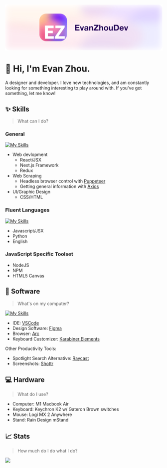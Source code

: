 <div align="center">
    <img src="ezDevBanner.svg"/>
</div>

# 👋 Hi, I'm Evan Zhou.
A designer and developer. I love new technologies, and am constantly looking for something interesting to play around with. If you've got something, let me know!

## ✨ Skills

> What can I do?

### General

[![My Skills](https://skillicons.dev/icons?i=react,next,redux,css,html)](https://skillicons.dev)

- Web devlopment
  - React/JSX
  - Next.js Framework
  - Redux
- Web Scraping
  - Headless browser control with [Puppeteer](https://pptr.dev/)
  - Getting general information with [Axios](https://axios-http.com/)
- UI/Graphic Design
  - CSS/HTML

### Fluent Languages

[![My Skills](https://skillicons.dev/icons?i=js,react,python)](https://skillicons.dev)

- Javascript/JSX
- Python
- English

### JavaScript Specific Toolset

- NodeJS
- NPM
- HTML5 Canvas

## 👾 Software
> What's on my computer?

[![My Skills](https://skillicons.dev/icons?i=figma,vscode)](https://skillicons.dev)

- IDE: [VSCode](https://code.visualstudio.com/)
- Design Software: [Figma](https://figma.com)
- Browser: [Arc](https://arc.net/)
- Keyboard Customizer: [Karabiner Elements](https://karabiner-elements.pqrs.org/)

Other Productivity Tools:

- Spotlight Search Alternative: [Raycast](https://www.raycast.com/)
- Screenshots: [Shottr](https://shottr.cc/)

## 💻 Hardware

> What do I use?

- Computer: M1 Macbook Air
- Keyboard: Keychron K2 w/ Gateron Brown switches
- Mouse: Logi MX 2 Anywhere
- Stand: Rain Design mStand

## 📈 Stats
> How much do I do what I do?

![](http://github-profile-summary-cards.vercel.app/api/cards/profile-details?username=EvanZhouDev&theme=github)
